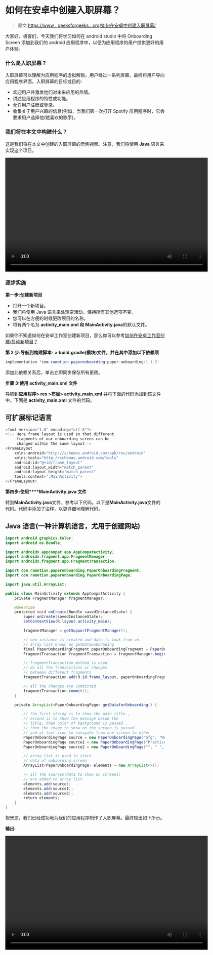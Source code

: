 # 如何在安卓中创建入职屏幕？

> 原文:[https://www . geeksforgeeks . org/如何在安卓中创建入职屏幕/](https://www.geeksforgeeks.org/how-to-create-an-onboarding-screen-in-android/)

大家好，极客们，今天我们将学习如何在 android studio 中将 Onboarding Screen 添加到我们的 android 应用程序中，以便为应用程序的用户提供更好的用户体验。

### 什么是入职屏幕？

入职屏幕可以理解为应用程序的虚拟解锁。用户经过一系列屏幕，最终将用户导向应用程序界面。入职屏幕的目标或目的:

*   欢迎用户并激发他们对未来应用的热情。
*   讲述应用程序的特性或功能。
*   允许用户注册或登录。
*   收集关于用户兴趣的信息(例如，当我们第一次打开 Spotify 应用程序时，它会要求用户选择他/她喜欢的歌手)。

### 我们将在本文中构建什么？

这是我们将在本文中创建的入职屏幕的示例视频。注意，我们将使用 **Java** 语言来实现这个项目。

<video class="wp-video-shortcode" id="video-640015-1" width="640" height="360" preload="metadata" controls=""><source type="video/mp4" src="https://media.geeksforgeeks.org/wp-content/uploads/20210702111706/WhatsApp-Video-2021-07-02-at-11.14.45.mp4?_=1">[https://media.geeksforgeeks.org/wp-content/uploads/20210702111706/WhatsApp-Video-2021-07-02-at-11.14.45.mp4](https://media.geeksforgeeks.org/wp-content/uploads/20210702111706/WhatsApp-Video-2021-07-02-at-11.14.45.mp4)</video>

### 逐步实施

**第一步:创建新项目**

*   打开一个新项目。
*   我们将使用 Java 语言来处理空活动。保持所有其他选项不变。
*   您可以在方便的时候更改项目的名称。
*   将有两个名为 **activity_main.xml 和 MainActivity.java**的默认文件。

如果你不知道如何在安卓工作室创建新项目，那么你可以参考[如何在安卓工作室创建/启动新项目？](https://www.geeksforgeeks.org/android-how-to-create-start-a-new-project-in-android-studio/)

**第 2 步:导航到构建脚本- > build.gradle(模块)文件，并在其中添加以下依赖项**

```java
implementation 'com.ramotion.paperonboarding:paper-onboarding:1.1.3'
```

添加此依赖关系后，单击立即同步保存所有更改。

**步骤 3:使用 activity_main.xml 文件**

导航到**应用程序> res >布局> activity_main.xml** 并将下面的代码添加到该文件中。下面是 **activity_main.xml** 文件的代码。

## 可扩展标记语言

```java
<?xml version="1.0" encoding="utf-8"?>
<!-- Here frame layout is used so that different 
     fragments of our onboarding screen can be
     changed within the same layout-->
<FrameLayout
    xmlns:android="http://schemas.android.com/apk/res/android"
    xmlns:tools="http://schemas.android.com/tools"
    android:id="@+id/frame_layout"
    android:layout_width="match_parent"
    android:layout_height="match_parent"
    tools:context=".MainActivity">
</FrameLayout>
```

**第四步:使用****MainActivity.java 文件**

转到**MainActivity.java**文件，参考以下代码。以下是**MainActivity.java**文件的代码。代码中添加了注释，以更详细地理解代码。

## Java 语言(一种计算机语言，尤用于创建网站)

```java
import android.graphics.Color;
import android.os.Bundle;

import androidx.appcompat.app.AppCompatActivity;
import androidx.fragment.app.FragmentManager;
import androidx.fragment.app.FragmentTransaction;

import com.ramotion.paperonboarding.PaperOnboardingFragment;
import com.ramotion.paperonboarding.PaperOnboardingPage;

import java.util.ArrayList;

public class MainActivity extends AppCompatActivity {
    private FragmentManager fragmentManager;

    @Override
    protected void onCreate(Bundle savedInstanceState) {
        super.onCreate(savedInstanceState);
        setContentView(R.layout.activity_main);

        fragmentManager = getSupportFragmentManager();

        // new instance is created and data is took from an 
        // array list known as getDataonborading
        final PaperOnboardingFragment paperOnboardingFragment = PaperOnboardingFragment.newInstance(getDataforOnboarding());
        FragmentTransaction fragmentTransaction = fragmentManager.beginTransaction();

        // fragmentTransaction method is used
        // do all the transactions or changes
        // between different fragments
        fragmentTransaction.add(R.id.frame_layout, paperOnboardingFragment);

        // all the changes are committed
        fragmentTransaction.commit();
    }

    private ArrayList<PaperOnboardingPage> getDataforOnboarding() {

        // the first string is to show the main title ,
        // second is to show the message below the
        // title, then color of background is passed ,
        // then the image to show on the screen is passed
        // and at last icon to navigate from one screen to other
        PaperOnboardingPage source = new PaperOnboardingPage("Gfg", "Welcome to GeeksForGeeks", Color.parseColor("#ffb174"),R.drawable.gfgimg, R.drawable.search);
        PaperOnboardingPage source1 = new PaperOnboardingPage("Practice", "Practice questions from all topics", Color.parseColor("#22eaaa"),R.drawable.practice_gfg, R.drawable.training);
        PaperOnboardingPage source2 = new PaperOnboardingPage("", " ", Color.parseColor("#ee5a5a"),R.drawable.gfg_contribute, R.drawable.contribution);

        // array list is used to store
        // data of onbaording screen
        ArrayList<PaperOnboardingPage> elements = new ArrayList<>();

        // all the sources(data to show on screens)
        // are added to array list
        elements.add(source);
        elements.add(source1);
        elements.add(source2);
        return elements;
    }
}
```

祝贺您，我们已经成功地为我们的应用程序制作了入职屏幕。最终输出如下所示。

**输出:**

<video class="wp-video-shortcode" id="video-640015-2" width="640" height="360" preload="metadata" controls=""><source type="video/mp4" src="https://media.geeksforgeeks.org/wp-content/uploads/20210702111706/WhatsApp-Video-2021-07-02-at-11.14.45.mp4?_=2">[https://media.geeksforgeeks.org/wp-content/uploads/20210702111706/WhatsApp-Video-2021-07-02-at-11.14.45.mp4](https://media.geeksforgeeks.org/wp-content/uploads/20210702111706/WhatsApp-Video-2021-07-02-at-11.14.45.mp4)</video>